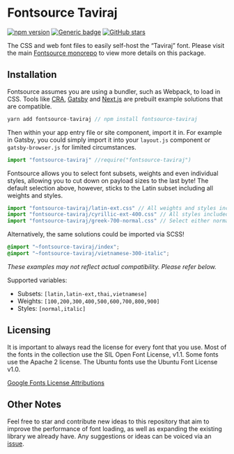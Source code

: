 # Fontsource Taviraj
[![npm version](https://badge.fury.io/js/fontsource-taviraj.svg)](https://github.com/DecliningLotus/fontsource) [![Generic badge](https://img.shields.io/badge/fontsource-passing-brightgreen)](https://github.com/DecliningLotus/fontsource) [![GitHub stars](https://img.shields.io/github/stars/DecliningLotus/fontsource.svg?style=social&label=Star&maxAge=2592000)](https://GitHub.com/DecliningLotus/fontsource/stargazers/)

The CSS and web font files to easily self-host the “Taviraj” font. Please visit the main [Fontsource monorepo](https://github.com/DecliningLotus/fontsource) to view more details on this package.

## Installation

Fontsource assumes you are using a bundler, such as Webpack, to load in CSS. Tools like [CRA](https://create-react-app.dev/), [Gatsby](https://www.gatsbyjs.org/) and [Next.js](https://nextjs.org/) are prebuilt example solutions that are compatible.

```javascript
yarn add fontsource-taviraj // npm install fontsource-taviraj
```

Then within your app entry file or site component, import it in. For example in Gatsby, you could simply import it into your `layout.js` component or `gatsby-browser.js` for limited circumstances.

```javascript
import "fontsource-taviraj" //require("fontsource-taviraj")
```

Fontsource allows you to select font subsets, weights and even individual styles, allowing you to cut down on payload sizes to the last byte! The default selection above, however, sticks to the Latin subset including all weights and styles.

```javascript
import "fontsource-taviraj/latin-ext.css" // All weights and styles included.
import "fontsource-taviraj/cyrillic-ext-400.css" // All styles included.
import "fontsource-taviraj/greek-700-normal.css" // Select either normal or italic.
```

Alternatively, the same solutions could be imported via SCSS!

```scss
@import "~fontsource-taviraj/index";
@import "~fontsource-taviraj/vietnamese-300-italic";
```

_These examples may not reflect actual compatibility. Please refer below._

Supported variables:
- Subsets: `[latin,latin-ext,thai,vietnamese]`
- Weights: `[100,200,300,400,500,600,700,800,900]`
- Styles: `[normal,italic]`

## Licensing 

It is important to always read the license for every font that you use.
Most of the fonts in the collection use the SIL Open Font License, v1.1. Some fonts use the Apache 2 license. The Ubuntu fonts use the Ubuntu Font License v1.0.

[Google Fonts License Attributions](https://fonts.google.com/attribution)

## Other Notes

Feel free to star and contribute new ideas to this repository that aim to improve the performance of font loading, as well as expanding the existing library we already have. Any suggestions or ideas can be voiced via an [issue](https://github.com/DecliningLotus/fontsource/issues).

